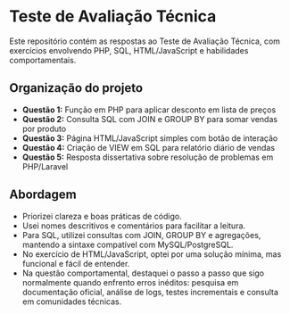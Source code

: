 # Teste de Avaliação Técnica

Este repositório contém as respostas ao Teste de Avaliação Técnica, com exercícios envolvendo PHP, SQL, HTML/JavaScript e habilidades comportamentais.

## Organização do projeto
- **Questão 1:** Função em PHP para aplicar desconto em lista de preços  
- **Questão 2:** Consulta SQL com JOIN e GROUP BY para somar vendas por produto  
- **Questão 3:** Página HTML/JavaScript simples com botão de interação  
- **Questão 4:** Criação de VIEW em SQL para relatório diário de vendas  
- **Questão 5:** Resposta dissertativa sobre resolução de problemas em PHP/Laravel

## Abordagem
- Priorizei clareza e boas práticas de código.  
- Usei nomes descritivos e comentários para facilitar a leitura.  
- Para SQL, utilizei consultas com JOIN, GROUP BY e agregações, mantendo a sintaxe compatível com MySQL/PostgreSQL.  
- No exercício de HTML/JavaScript, optei por uma solução mínima, mas funcional e fácil de entender.  
- Na questão comportamental, destaquei o passo a passo que sigo normalmente quando enfrento erros inéditos: pesquisa em documentação oficial, análise de logs, testes incrementais e consulta em comunidades técnicas.
